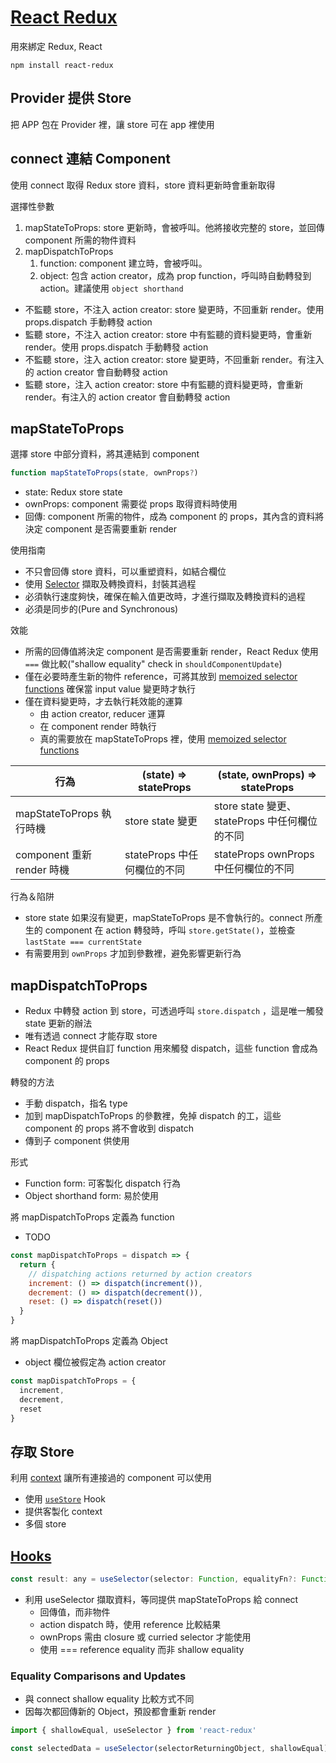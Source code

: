 # [React Redux](https://react-redux.js.org/)

用來綁定 Redux, React

```shell
npm install react-redux
```

## Provider 提供 Store

把 APP 包在 Provider 裡，讓 store 可在 app 裡使用

## connect 連結 Component

使用 connect 取得 Redux store 資料，store 資料更新時會重新取得

選擇性參數

1. mapStateToProps: store 更新時，會被呼叫。他將接收完整的 store，並回傳 component 所需的物件資料
1. mapDispatchToProps
    1. function: component 建立時，會被呼叫。
    1. object: 包含 action creator，成為 prop function，呼叫時自動轉發到 action。建議使用 `object shorthand`

- 不監聽 store，不注入 action creator: store 變更時，不回重新 render。使用 props.dispatch 手動轉發 action
- 監聽 store，不注入 action creator: store 中有監聽的資料變更時，會重新 render。使用 props.dispatch 手動轉發 action
- 不監聽 store，注入 action creator: store 變更時，不回重新 render。有注入的 action creator 會自動轉發 action
- 監聽 store，注入 action creator: store 中有監聽的資料變更時，會重新 render。有注入的 action creator 會自動轉發 action

## mapStateToProps

選擇 store 中部分資料，將其連結到 component

```javascript
function mapStateToProps(state, ownProps?)
```

- state: Redux store state
- ownProps: component 需要從 props 取得資料時使用
- 回傳: component 所需的物件，成為 component 的 props，其內含的資料將決定 component 是否需要重新 render

使用指南

- 不只會回傳 store 資料，可以重塑資料，如結合欄位
- 使用 [Selector](https://redux.js.org/recipes/computing-derived-data) 擷取及轉換資料，封裝其過程
- 必須執行速度夠快，確保在輸入值更改時，才進行擷取及轉換資料的過程
- 必須是同步的(Pure and Synchronous)

效能

- 所需的回傳值將決定 component 是否需要重新 render，React Redux 使用 `===` 做比較("shallow equality" check in `shouldComponentUpdate`)
- 僅在必要時產生新的物件 reference，可將其放到 [memoized selector functions](https://redux.js.org/recipes/computing-derived-data#creating-a-memoized-selector) 確保當 input value 變更時才執行
- 僅在資料變更時，才去執行耗效能的運算
  - 由 action creator, reducer 運算
  - 在 component render 時執行
  - 真的需要放在 mapStateToProps 裡，使用 [memoized selector functions](https://redux.js.org/recipes/computing-derived-data#creating-a-memoized-selector)

行為 | (state) => stateProps | (state, ownProps) => stateProps
----|-----------------------|--------------------------------
mapStateToProps 執行時機 | store state 變更 | store state 變更、stateProps 中任何欄位的不同
component 重新 render 時機 | stateProps 中任何欄位的不同 | stateProps ownProps 中任何欄位的不同

行為＆陷阱

- store state 如果沒有變更，mapStateToProps 是不會執行的。connect 所產生的 component 在 action 轉發時，呼叫 `store.getState()`，並檢查 `lastState === currentState`
- 有需要用到 `ownProps` 才加到參數裡，避免影響更新行為

## mapDispatchToProps

- Redux 中轉發 action 到 store，可透過呼叫 `store.dispatch` ，這是唯一觸發 state 更新的辦法
- 唯有透過 connect 才能存取 store
- React Redux 提供自訂 function 用來觸發 dispatch，這些 function 會成為 component 的 props

轉發的方法

- 手動 dispatch，指名 type
- 加到 mapDispatchToProps 的參數裡，免掉 dispatch 的工，這些 component 的 props 將不會收到 dispatch
- 傳到子 component 供使用

形式

- Function form: 可客製化 dispatch 行為
- Object shorthand form: 易於使用

將 mapDispatchToProps 定義為 function

- TODO

```javascript
const mapDispatchToProps = dispatch => {
  return {
    // dispatching actions returned by action creators
    increment: () => dispatch(increment()),
    decrement: () => dispatch(decrement()),
    reset: () => dispatch(reset())
  }
}
```

將 mapDispatchToProps 定義為 Object

- object 欄位被假定為 action creator

```javascript
const mapDispatchToProps = {
  increment,
  decrement,
  reset
}
```

## 存取 Store

利用 [context](https://reactjs.org/docs/context.html) 讓所有連接過的 component 可以使用

- 使用 [`useStore`](https://react-redux.js.org/api/hooks.md#useStore) Hook
- 提供客製化 context
- 多個 store

## [Hooks](https://react-redux.js.org/api/hooks)

```javascript
const result: any = useSelector(selector: Function, equalityFn?: Function)
```

- 利用 useSelector 擷取資料，等同提供 mapStateToProps 給 connect
  - 回傳值，而非物件
  - action dispatch 時，使用 reference 比較結果
  - ownProps 需由 closure 或 curried selector 才能使用
  - 使用 === reference equality 而非 shallow equality

### Equality Comparisons and Updates

- 與 connect shallow equality 比較方式不同
- 因每次都回傳新的 Object，預設都會重新 render

```javascript
import { shallowEqual, useSelector } from 'react-redux'

const selectedData = useSelector(selectorReturningObject, shallowEqual)
```
